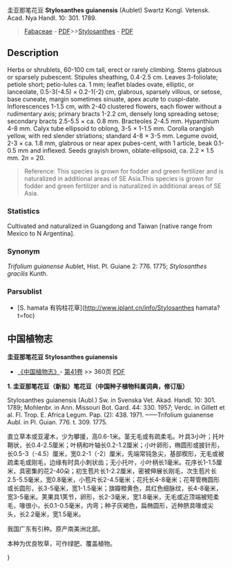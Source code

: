 圭亚那笔花豆 **Stylosanthes guianensis** (Aublet) Swartz Kongl. Vetensk. Acad. Nya Handl. 10: 301. 1789.

> [Fabaceae](http://www.iplant.cn/info/Fabaceae?t=foc) - [PDF](http://www.iplant.cn/foc/pdf/Fabaceae.pdf)>>[Stylosanthes](http://www.iplant.cn/info/Stylosanthes?t=foc) - [PDF](http://www.iplant.cn/foc/pdf/Stylosanthes.pdf)

## Description

Herbs or shrublets, 60-100 cm tall, erect or rarely climbing. Stems glabrous or sparsely pubescent. Stipules sheathing, 0.4-2.5 cm. Leaves 3-foliolate; petiole short; petio-lules ca. 1 mm; leaflet blades ovate, elliptic, or lanceolate, 0.5-3(-4.5) × 0.2-1(-2) cm, glabrous, sparsely villous, or setose, base cuneate, margin sometimes sinuate, apex acute to cuspi-date. Inflorescences 1-1.5 cm, with 2-40 clustered flowers, each flower without a rudimentary axis; primary bracts 1-2.2 cm, densely long spreading setose; secondary bracts 2.5-5.5 × ca. 0.8 mm. Bracteoles 2-4.5 mm. Hypanthium 4-8 mm. Calyx tube ellipsoid to oblong, 3-5 × 1-1.5 mm. Corolla orangish yellow, with red slender striations; standard 4-8 × 3-5 mm. Legume ovoid, 2-3 × ca. 1.8 mm, glabrous or near apex pubes-cent, with 1 article, beak 0.1-0.5 mm and inflexed. Seeds grayish brown, oblate-ellipsoid, ca. 2.2 × 1.5 mm. 2*n* = 20.

> Reference: 
> This species is grown for fodder and green fertilizer and is naturalized in additional areas of SE Asia.This species is grown for fodder and green fertilizer and is naturalized in additional areas of SE Asia.

### Statistics
Cultivated and naturalized in Guangdong and Taiwan [native range from Mexico to N Argentina].

### Synonym
*Trifolium guianense* Aublet, Hist. Pl. Guiane 2: 776. 1775; *Stylosanthes gracilis* Kunth.

### Parsublist

* [S.  hamata  有钩柱花草](http://www.iplant.cn/info/Stylosanthes hamata?t=foc)

## 中国植物志

**圭亚那笔花豆 Stylosanthes guianensis**

* [《中国植物志》](http://www.iplant.cn/frps)- [第41卷](http://www.iplant.cn/frps/vol/41) >> 360页 [PDF](http://www.iplant.cn/frps/pdf/41/360.pdf)

**1. 圭亚那笔花豆（新拟）笔花豆（中国种子植物科属词典，修订版）**

Stylosanthes guianensis (Aubl.) Sw. in Svenska Vet. Akad. Handl. 10: 301. 1789; Mohlenbr. in Ann. Missouri Bot. Gard. 44: 330. 1957; Verdc. in Gillett et al. Fl. Trop. E. Africa Legum. Pap. (2): 438. 1971. ——Trifolium guianense Aubl. in Pl. Guian. 776. t. 309. 1775.

直立草本或亚灌木，少为攀援，高0.6-1米。茎无毛或有疏柔毛。叶具3小叶；托叶鞘状，长0.4-2.5厘米；叶柄和叶轴长0.2-1.2厘米；小叶卵形，椭圆形或披针形，长0.5-3（-4.5）厘米，宽0.2-1（-2）厘米，先端常钝急尖，基部楔形，无毛或被疏柔毛或刚毛，边缘有时具小刺状齿；无小托叶，小叶柄长1毫米。花序长1-1.5厘米，具密集的花2-40朵；初生苞片长1-2.2厘米，密被伸展长刚毛，次生苞片长2.5-5.5毫米，宽0.8毫米，小苞片长2-4.5毫米；花托长4-8毫米；花萼管椭圆形或长圆形，长3-5毫米，宽1-1.5毫米；旗瓣橙黄色，具红色细脉纹，长4-8毫米，宽3-5毫米。荚果具1荚节，卵形，长2-3毫米，宽1.8毫米，无毛或近顶端被短柔毛，喙很小，长0.1-0.5毫米，内弯；种子灰褐色，扁椭圆形，近种脐具喙或尖头，长2.2毫米，宽1.5毫米。

我国广东有引种。原产南美洲北部。

本种为优良牧草，可作绿肥、覆盖植物。

}